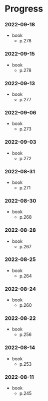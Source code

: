 # Progress

### 2022-09-18
- book
  - p.278

### 2022-09-15
- book
  - p.278

### 2022-09-13
- book
  - p.277

### 2022-09-06
- book
  - p.273

### 2022-09-03
- book
  - p.272

### 2022-08-31
- book
  - p.271

### 2022-08-30
- book
  - p.268

### 2022-08-28
- book
  - p.267

### 2022-08-25
- book
    - p.264

### 2022-08-24
- book
    - p.260

### 2022-08-22
- book
    - p.256

### 2022-08-14
- book
    - p.253

### 2022-08-11
- book
	- p.245

